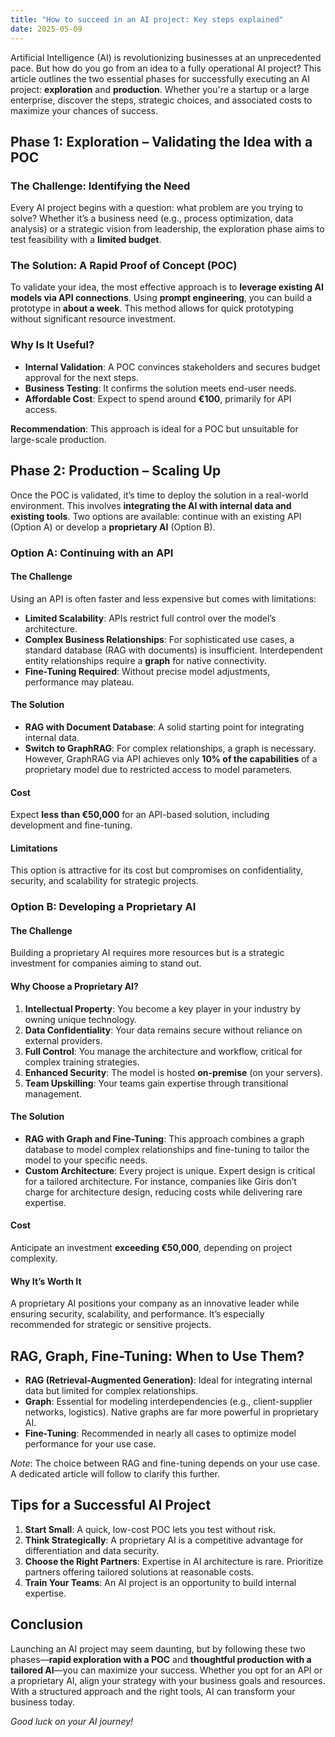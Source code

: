 ```yaml
---
title: "How to succeed in an AI project: Key steps explained"
date: 2025-05-09
---
```

<p>Artificial Intelligence (AI) is revolutionizing businesses at an unprecedented pace. But how do you go from an idea to a fully operational AI project? This article outlines the two essential phases for successfully executing an AI project: <strong>exploration</strong> and <strong>production</strong>. Whether you're a startup or a large enterprise, discover the steps, strategic choices, and associated costs to maximize your chances of success.</p>

  <h2>Phase 1: Exploration – Validating the Idea with a POC</h2>

  <h3>The Challenge: Identifying the Need</h3>
    <p>Every AI project begins with a question: what problem are you trying to solve? Whether it’s a business need (e.g., process optimization, data analysis) or a strategic vision from leadership, the exploration phase aims to test feasibility with a <strong>limited budget</strong>.</p>

  <h3>The Solution: A Rapid Proof of Concept (POC)</h3>
    <p>To validate your idea, the most effective approach is to <strong>leverage existing AI models via API connections</strong>. Using <strong>prompt engineering</strong>, you can build a prototype in <strong>about a week</strong>. This method allows for quick prototyping without significant resource investment.</p>

  <h3>Why Is It Useful?</h3>
    <ul>
        <li><strong>Internal Validation</strong>: A POC convinces stakeholders and secures budget approval for the next steps.</li>
        <li><strong>Business Testing</strong>: It confirms the solution meets end-user needs.</li>
        <li><strong>Affordable Cost</strong>: Expect to spend around <strong>€100</strong>, primarily for API access.</li>
    </ul>
    <p><strong>Recommendation</strong>: This approach is ideal for a POC but unsuitable for large-scale production.</p>

  <h2>Phase 2: Production – Scaling Up</h2>
    <p>Once the POC is validated, it’s time to deploy the solution in a real-world environment. This involves <strong>integrating the AI with internal data and existing tools</strong>. Two options are available: continue with an existing API (Option A) or develop a <strong>proprietary AI</strong> (Option B).</p>

  <h3>Option A: Continuing with an API</h3>
    <h4>The Challenge</h4>
    <p>Using an API is often faster and less expensive but comes with limitations:</p>
    <ul>
        <li><strong>Limited Scalability</strong>: APIs restrict full control over the model’s architecture.</li>
        <li><strong>Complex Business Relationships</strong>: For sophisticated use cases, a standard database (RAG with documents) is insufficient. Interdependent entity relationships require a <strong>graph</strong> for native connectivity.</li>
        <li><strong>Fine-Tuning Required</strong>: Without precise model adjustments, performance may plateau.</li>
    </ul>

  <h4>The Solution</h4>
    <ul>
        <li><strong>RAG with Document Database</strong>: A solid starting point for integrating internal data.</li>
        <li><strong>Switch to GraphRAG</strong>: For complex relationships, a graph is necessary. However, GraphRAG via API achieves only <strong>10% of the capabilities</strong> of a proprietary model due to restricted access to model parameters.</li>
    </ul>

  <h4>Cost</h4>
    <p>Expect <strong>less than €50,000</strong> for an API-based solution, including development and fine-tuning.</p>

  <h4>Limitations</h4>
    <p>This option is attractive for its cost but compromises on confidentiality, security, and scalability for strategic projects.</p>

  <h3>Option B: Developing a Proprietary AI</h3>
    <h4>The Challenge</h4>
    <p>Building a proprietary AI requires more resources but is a strategic investment for companies aiming to stand out.</p>

  <h4>Why Choose a Proprietary AI?</h4>
    <ol>
        <li><strong>Intellectual Property</strong>: You become a key player in your industry by owning unique technology.</li>
        <li><strong>Data Confidentiality</strong>: Your data remains secure without reliance on external providers.</li>
        <li><strong>Full Control</strong>: You manage the architecture and workflow, critical for complex training strategies.</li>
        <li><strong>Enhanced Security</strong>: The model is hosted <strong>on-premise</strong> (on your servers).</li>
        <li><strong>Team Upskilling</strong>: Your teams gain expertise through transitional management.</li>
    </ol>

  <h4>The Solution</h4>
    <ul>
        <li><strong>RAG with Graph and Fine-Tuning</strong>: This approach combines a graph database to model complex relationships and fine-tuning to tailor the model to your specific needs.</li>
        <li><strong>Custom Architecture</strong>: Every project is unique. Expert design is critical for a tailored architecture. For instance, companies like Giris don’t charge for architecture design, reducing costs while delivering rare expertise.</li>
    </ul>

  <h4>Cost</h4>
    <p>Anticipate an investment <strong>exceeding €50,000</strong>, depending on project complexity.</p>

  <h4>Why It’s Worth It</h4>
    <p>A proprietary AI positions your company as an innovative leader while ensuring security, scalability, and performance. It’s especially recommended for strategic or sensitive projects.</p>

  <h2>RAG, Graph, Fine-Tuning: When to Use Them?</h2>
    <ul>
        <li><strong>RAG (Retrieval-Augmented Generation)</strong>: Ideal for integrating internal data but limited for complex relationships.</li>
        <li><strong>Graph</strong>: Essential for modeling interdependencies (e.g., client-supplier networks, logistics). Native graphs are far more powerful in proprietary AI.</li>
        <li><strong>Fine-Tuning</strong>: Recommended in nearly all cases to optimize model performance for your use case.</li>
    </ul>
    <div class="note">
        <p><em>Note</em>: The choice between RAG and fine-tuning depends on your use case. A dedicated article will follow to clarify this further.</p>
    </div>

  <h2>Tips for a Successful AI Project</h2>
    <ol>
        <li><strong>Start Small</strong>: A quick, low-cost POC lets you test without risk.</li>
        <li><strong>Think Strategically</strong>: A proprietary AI is a competitive advantage for differentiation and data security.</li>
        <li><strong>Choose the Right Partners</strong>: Expertise in AI architecture is rare. Prioritize partners offering tailored solutions at reasonable costs.</li>
        <li><strong>Train Your Teams</strong>: An AI project is an opportunity to build internal expertise.</li>
    </ol>

  <h2>Conclusion</h2>
    <p>Launching an AI project may seem daunting, but by following these two phases—<strong>rapid exploration with a POC</strong> and <strong>thoughtful production with a tailored AI</strong>—you can maximize your success. Whether you opt for an API or a proprietary AI, align your strategy with your business goals and resources. With a structured approach and the right tools, AI can transform your business today.</p>
    <p><em>Good luck on your AI journey!</em></p>
